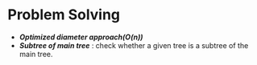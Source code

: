 # Problem Solving 
 * ***Optimized diameter approach(O(n))***
 * ***Subtree of main tree*** : check whether a given tree is a subtree of the main tree.